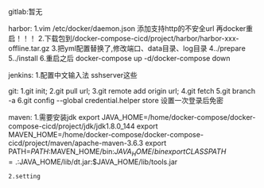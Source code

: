 gitlab:暂无

harbor:
    1.vim /etc/docker/daemon.json 添加支持http的不安全url  再docker重启！！！
    2.下载包到/docker-compose-cicd/project/harbor/harbor-xxx-offline.tar.gz
    3.把yml配置替换了,修改端口、data目录、log目录
    4../prepare
    5../install
    6.重启之后  docker-compose up -d/docker-compose down


jenkins:
    1.配置中文输入法 sshserver这些

git:
    1.git init;
    2.git pull url;
    3.git remote add origin url;
    4.git fetch
    5.git branch -a
    6.git config --global credential.helper store  设置一次登录后免密
    
maven:
    1.需要安装jdk
    export JAVA_HOME=/home/docker-compose/docker-compose-cicd/project/jdk/jdk1.8.0_144
    export MAVEN_HOME=/home/docker-compose/docker-compose-cicd/project/maven/apache-maven-3.6.3
    export PATH=$PATH:$MAVEN_HOME/bin:$JAVA_HOME/bin
    export CLASSPATH=.:$JAVA_HOME/lib/dt.jar:$JAVA_HOME/lib/tools.jar
    
    2.setting